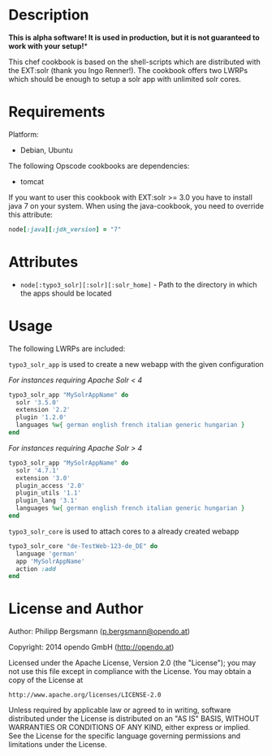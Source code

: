 Description
===========

**This is alpha software! It is used in production, but it is not guaranteed to work with your setup!***

This chef cookbook is based on the shell-scripts which are distributed with the EXT:solr (thank you Ingo Renner!). The
cookbook offers two LWRPs which should be enough to setup a solr app with unlimited solr cores.

Requirements
============

Platform:

* Debian, Ubuntu

The following Opscode cookbooks are dependencies:

* tomcat

If you want to user this cookbook with EXT:solr >= 3.0 you have to install java 7 on your system. When using the
java-cookbook, you need to override this attribute:

```ruby
node[:java][:jdk_version] = "7"
```

Attributes
==========

* `node[:typo3_solr][:solr][:solr_home]` - Path to the directory in which the apps should be located

Usage
=====

The following LWRPs are included:

`typo3_solr_app` is used to create a new webapp with the given configuration

*For instances requiring Apache Solr < 4*

```ruby
typo3_solr_app "MySolrAppName" do
  solr '3.5.0'
  extension '2.2'
  plugin '1.2.0'
  languages %w{ german english french italian generic hungarian }
end
```

*For instances requiring Apache Solr > 4*

```ruby
typo3_solr_app "MySolrAppName" do
  solr '4.7.1'
  extension '3.0'
  plugin_access '2.0'
  plugin_utils '1.1'
  plugin_lang '3.1'
  languages %w{ german english french italian generic hungarian }
end
```

`typo3_solr_core` is used to attach cores to a already created webapp

```ruby
typo3_solr_core "de-TestWeb-123-de_DE" do
  language 'german'
  app 'MySolrAppName'
  action :add
end
```

License and Author
==================

Author: Philipp Bergsmann (<p.bergsmann@opendo.at>)

Copyright: 2014 opendo GmbH (http://opendo.at)

Licensed under the Apache License, Version 2.0 (the "License");
you may not use this file except in compliance with the License.
You may obtain a copy of the License at

    http://www.apache.org/licenses/LICENSE-2.0

Unless required by applicable law or agreed to in writing, software
distributed under the License is distributed on an "AS IS" BASIS,
WITHOUT WARRANTIES OR CONDITIONS OF ANY KIND, either express or implied.
See the License for the specific language governing permissions and
limitations under the License.
